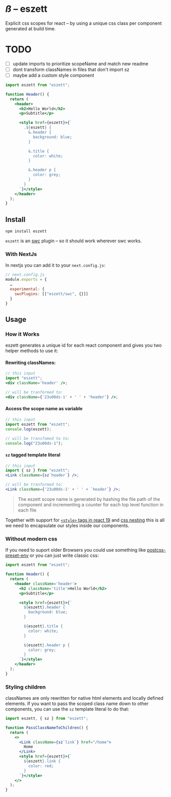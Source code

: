 # *ß* – eszett

Explicit css scopes for react – by using a unique css class per component generated at build time.

# TODO
- [ ] update imports to prioritize scopeName and match new readme
- [ ] dont transform classNames in files that don't import sz
- [ ] maybe add a custom style component

```jsx
import eszett from "eszett";

function Header() {
  return (
    <header>
      <h2>Hello World</h2>
      <p>Subtitle</p>

      <style href={eszett}>{`
        .${eszett} {
          &.header {
            background: blue;
          }

          &.title {
            color: white;
          }

          &.header p {
            color: grey;
          }
        }
      `}</style>
    </header>
  );
}
```

## Install

```
npm install eszett
```

`eszett` is an [swc](https://swc.rs/docs/usage/swc-loader) plugin – so it should work wherever swc works.

### With NextJs

In nextjs you can add it to your `next.config.js`:

```js
// next.config.js
module.exports = {
  …
  experimental: {
    swcPlugins: [["eszett/swc", {}]]
  }
}
```

## Usage

### How it Works

eszett generates a unique id for each react component and gives you two helper methods to use it:

#### Rewriting classNames:

```jsx
// this input
import "eszett";
<div className='header' />;

// will be tranformed to:
<div className={'23u00ds-1' + ' ' + 'header'} />;
```

#### Access the scope name as variable

```js
// this input
import eszett from "eszett";
console.log(eszett);

// will be transfomed to to:
console.log("23u00ds-1");
```

#### `sz` tagged template literal

```jsx
// this input
import { sz } from "eszett";
<Link className={sz`header`} />;

// will be tranformed to:
<Link className={'23u00ds-1' + ' ' + `header`} />;
```

> The eszett scope name is generated by hashing the file path of the component and incrementing a counter
> for each top level function in each file

Together with support for [`<style>` tags in react 19](https://react.dev/reference/react-dom/components/style) and [css nesting](https://developer.mozilla.org/en-US/docs/Web/CSS/Nesting_selector) this is all we need to encapsulate our styles inside our components.

### Without modern css

If you need to suport older Browsers you could use something like [postcss-preset-env](https://preset-env.cssdb.org/features/#nesting-rules) or you can just write classic css:

```jsx
import eszett from "eszett";

function Header() {
  return (
    <header className='header'>
      <h2 className='title'>Hello World</h2>
      <p>Subtitle</p>

      <style href={eszett}>{`
        ${eszett}.header {
          background: blue;
        }

        ${eszett}.title {
          color: white;
        }

        ${eszett}.header p {
          color: grey;
        }
      `}</style>
    </header>
  );
}
```

### Styling children

classNames are only rewritten for native html elements and locally defined elements.
If you want to pass the scoped class name down to other components, you can use the `sz` template literal to do that:

```jsx
import eszett, { sz } from "eszett";

function PassClassNameToChildren() {
  return (
    <>
      <Link className={sz`link`} href="/home">
        Home
      </Link>
      <style href={eszett}>{`
        ${eszett}.link {
          color: red;
        }
      `}</style>
    </>
  );
}
```
